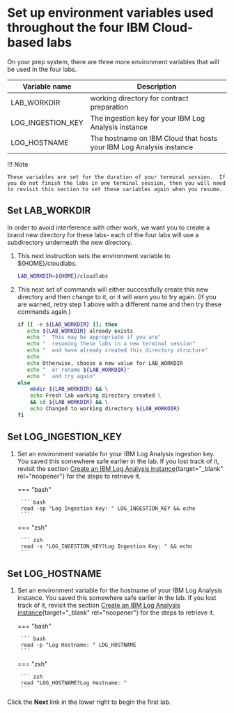 # Set up environment variables used throughout the four IBM Cloud-based labs

On your prep system, there are three more environment variables that will be used in the four labs.

| Variable name | Description |
|---|---|
| LAB_WORKDIR | working directory for contract preparation |
| LOG_INGESTION_KEY | The ingestion key for your IBM Log Analysis instance |
| LOG_HOSTNAME | The hostname on IBM Cloud that hosts your IBM Log Analysis instance |

!!! Note

    These variables are set for the duration of your terminal session.  If you do not finish the labs in one terminal session, then you will need to revisit this section to set these variables again when you resume.

## Set LAB_WORKDIR

In order to avoid interference with other work, we want you to create a brand new directory for these labs- each of the four labs will use a subdirectory underneath the new directory.

1. This next instruction sets the environment variable to ${HOME}/cloudlabs.

    ``` bash
    LAB_WORKDIR=${HOME}/cloudlabs
    ```


2. This next set of commands will either successfully create this new directory and then change to it, or it will warn you to try again.  (If you are warned, retry step 1 above with a different name and then try these commands again.)

    ``` bash
    if [[ -e ${LAB_WORKDIR} ]]; then
       echo ${LAB_WORKDIR} already exists
       echo "  This may be appropriate if you are"
       echo "  resuming these labs in a new terminal session"
       echo "  and have already created this directory structure"
       echo
       echo Otherwise, choose a new value for LAB_WORKDIR
       echo "  or rename ${LAB_WORKDIR}"
       echo "  and try again"
    else
        mkdir ${LAB_WORKDIR} && \
        echo Fresh lab working directory created \
        && cd ${LAB_WORKDIR} && \
        echo Changed to working directory ${LAB_WORKDIR}
    fi
    ```

## Set LOG_INGESTION_KEY

1. Set an environment variable for your IBM Log Analysis ingestion key. You saved this somewhere safe earlier in the lab.  If you lost track of it, revisit the section [Create an IBM Log Analysis instance](../ibmlog){target="_blank" rel="noopener"} for the steps to retrieve it.

	=== "bash"

		``` bash
		read -sp "Log Ingestion Key: " LOG_INGESTION_KEY && echo
		```

	=== "zsh"

		``` zsh
		read -s "LOG_INGESTION_KEY?Log Ingestion Key: " && echo
		```
       
## Set LOG_HOSTNAME

1. Set an environment variable for the hostname of your IBM Log Analysis instance. You saved this somewhere safe earlier in the lab. If you lost track of it, revisit the section [Create an IBM Log Analysis instance](../ibmlog){target="_blank" rel="noopener"} for the steps to retrieve it.
    
	=== "bash"

		``` bash
		read -p "Log Hostname: " LOG_HOSTNAME
		```

	=== "zsh"

		``` zsh
		read "LOG_HOSTNAME?Log Hostname: "
		```
      
Click the **Next** link in the lower right to begin the first lab.

